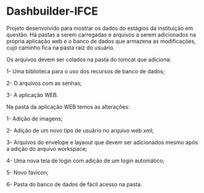 # Dashbuilder-IFCE

Projeto desenvolvido para mostrar os dados do estágios da instituição em questão. Há pastas a serem carregadas e arquivos a serem adicionados na própria aplicação web e o banco de dados que armazena as modificações, cujo caminho fica na pasta raiz do usuário.

Os arquivos devem ser colados na pasta do tomcat que adiciona:

1- Uma biblioteca para o uso dos recursos de banco de dados;

2- O arquivos com as senhas;

3- A aplicação WEB.

Na pasta da aplicação WEB temos as alterações:

1- Adição de imagens;

2- Adição de um novo tipo de usuário no arquivo web.xml;

3- Arquivos do envelope e layaout que devem ser adicionados mesmo após a adição do arquivo workspace;

4- Uma nova tela de login com adição de um login automático;

5- Novo favicon;

6- Pasta do banco de dados de fácil acesso na pasta.
